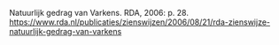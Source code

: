Natuurlijk gedrag van Varkens. RDA, 2006: p. 28.  https://www.rda.nl/publicaties/zienswijzen/2006/08/21/rda-zienswijze-natuurlijk-gedrag-van-varkens
